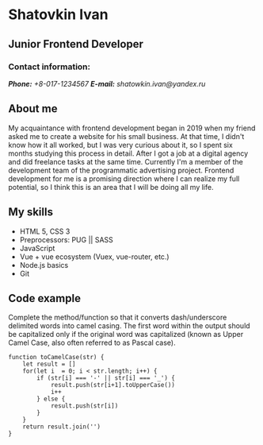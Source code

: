 # Shatovkin Ivan

## Junior Frontend Developer

### Contact information:

***Phone:*** _+8-017-1234567_
***E-mail:*** _shatowkin.ivan@yandex.ru_

## About me


My acquaintance with frontend development began in 2019 when my friend asked me to create a website for his small business. At that time, I didn't know how it all worked, but I was very curious about it, so I spent six months studying this process in detail. After I got a job at a digital agency and did freelance tasks at the same time. Currently I'm a member of the development team of the programmatic advertising project. Frontend development for me is a promising direction where I can realize my full potential, so I think this is an area that I will be doing all my life.

## My skills
* HTML 5, CSS 3
* Preprocessors: PUG || SASS
* JavaScript
* Vue + vue ecosystem (Vuex, vue-router, etc.)
* Node.js basics
* Git

## Code example
Complete the method/function so that it converts dash/underscore delimited words into camel casing. The first word within the output should be capitalized only if the original word was capitalized (known as Upper Camel Case, also often referred to as Pascal case).
```
function toCamelCase(str) {
    let result = []
    for(let i  = 0; i < str.length; i++) {
        if (str[i] === '-' || str[i] === '_') {
            result.push(str[i+1].toUpperCase())
            i++
        } else {
            result.push(str[i])
        }
    }
    return result.join('')
}
```